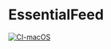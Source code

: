 # EssentialFeed

[![CI-macOS](https://github.com/bblanco1/EssentialFeed/actions/workflows/main.yml/badge.svg)](https://github.com/bblanco1/EssentialFeed/actions/workflows/main.yml)